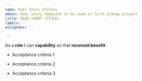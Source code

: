 ```yaml
---
name: User Story <Title>
about: User story template to be used in first Django project
title: USER STORY <TITLE>
labels: ''
assignees: ''

---
```


As a **role** I can **capability** so that **received benefit**

- Acceptance criteria 1

- Acceptance criteria 2

- Acceptance criteria 3
